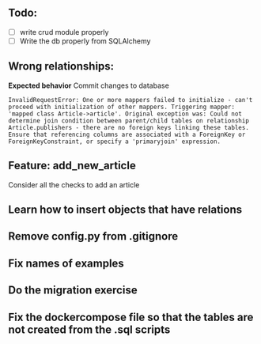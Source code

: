 ## Todo:
- [ ] write crud module properly
- [ ] Write the db properly from SQLAlchemy

## Wrong relationships:
**Expected behavior** Commit changes to database
```
InvalidRequestError: One or more mappers failed to initialize - can't proceed with initialization of other mappers. Triggering mapper: 'mapped class Article->article'. Original exception was: Could not determine join condition between parent/child tables on relationship Article.publishers - there are no foreign keys linking these tables.  Ensure that referencing columns are associated with a ForeignKey or ForeignKeyConstraint, or specify a 'primaryjoin' expression.

```
## Feature: add_new_article
Consider all the checks to add an article

## Learn how to insert objects that have relations

## Remove config.py from .gitignore

## Fix names of examples 

## Do the migration exercise

## Fix the dockercompose file so that the tables are not created from the .sql scripts